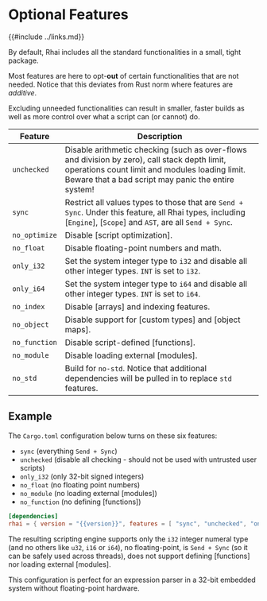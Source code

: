Optional Features
================

{{#include ../links.md}}

By default, Rhai includes all the standard functionalities in a small, tight package.

Most features are here to opt-**out** of certain functionalities that are not needed.
Notice that this deviates from Rust norm where features are _additive_.

Excluding unneeded functionalities can result in smaller, faster builds as well as
more control over what a script can (or cannot) do.

| Feature       | Description                                                                                                                                                                                                |
| ------------- | ---------------------------------------------------------------------------------------------------------------------------------------------------------------------------------------------------------- |
| `unchecked`   | Disable arithmetic checking (such as over-flows and division by zero), call stack depth limit, operations count limit and modules loading limit.<br/>Beware that a bad script may panic the entire system! |
| `sync`        | Restrict all values types to those that are `Send + Sync`. Under this feature, all Rhai types, including [`Engine`], [`Scope`] and `AST`, are all `Send + Sync`.                                           |
| `no_optimize` | Disable [script optimization].                                                                                                                                                                             |
| `no_float`    | Disable floating-point numbers and math.                                                                                                                                                                   |
| `only_i32`    | Set the system integer type to `i32` and disable all other integer types. `INT` is set to `i32`.                                                                                                           |
| `only_i64`    | Set the system integer type to `i64` and disable all other integer types. `INT` is set to `i64`.                                                                                                           |
| `no_index`    | Disable [arrays] and indexing features.                                                                                                                                                                    |
| `no_object`   | Disable support for [custom types] and [object maps].                                                                                                                                                      |
| `no_function` | Disable script-defined [functions].                                                                                                                                                                        |
| `no_module`   | Disable loading external [modules].                                                                                                                                                                        |
| `no_std`      | Build for `no-std`. Notice that additional dependencies will be pulled in to replace `std` features.                                                                                                       |


Example
-------

The `Cargo.toml` configuration below turns on these six features:

* `sync` (everything `Send + Sync`)
* `unchecked` (disable all checking - should not be used with untrusted user scripts)
* `only_i32` (only 32-bit signed integers)
* `no_float` (no floating point numbers)
* `no_module` (no loading external [modules])
* `no_function` (no defining [functions])

```toml
[dependencies]
rhai = { version = "{{version}}", features = [ "sync", "unchecked", "only_i32", "no_float", "no_module", "no_function" ] }
```

The resulting scripting engine supports only the `i32` integer numeral type (and no others like `u32`, `i16` or `i64`),
no floating-point, is `Send + Sync` (so it can be safely used across threads), does not support defining [functions]
nor loading external [modules].

This configuration is perfect for an expression parser in a 32-bit embedded system without floating-point hardware.
